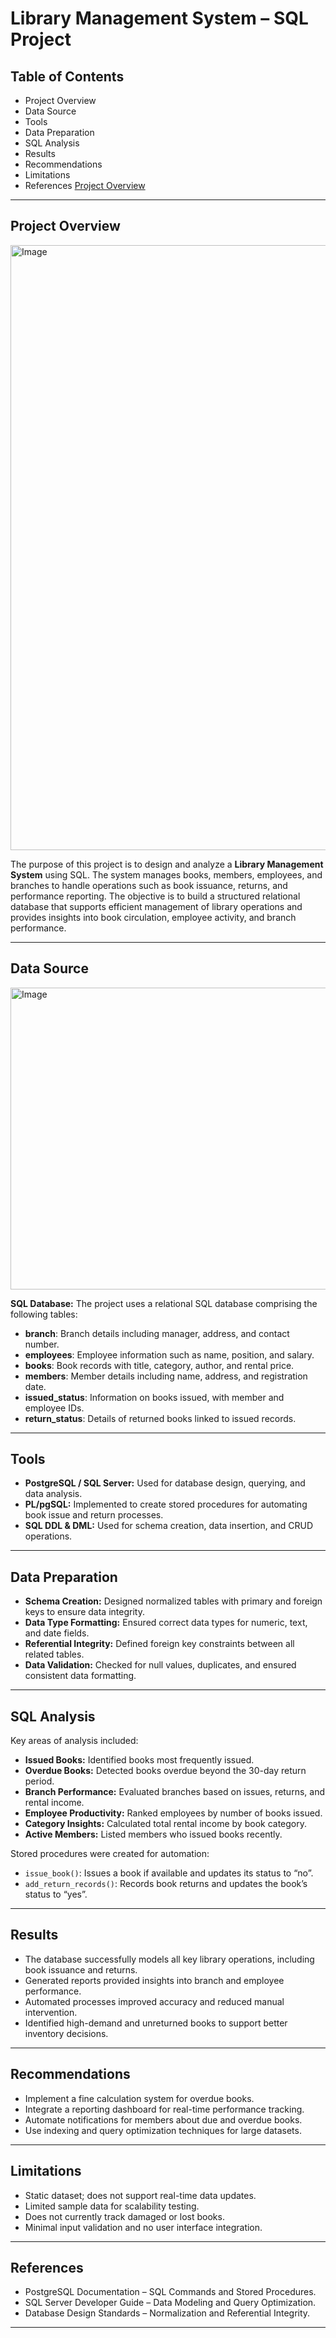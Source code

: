 # **Library Management System – SQL Project**

## **Table of Contents**

* Project Overview
* Data Source
* Tools
* Data Preparation
* SQL Analysis
* Results
* Recommendations
* Limitations
* References
[Project Overview](#project-overview)

---

## **Project Overview**

<img width="1503" height="968" alt="Image" src="https://github.com/user-attachments/assets/d3c1be56-6620-468a-aa07-42adb280f572" />

The purpose of this project is to design and analyze a **Library Management System** using SQL.
The system manages books, members, employees, and branches to handle operations such as book issuance, returns, and performance reporting.
The objective is to build a structured relational database that supports efficient management of library operations and provides insights into book circulation, employee activity, and branch performance.

---

## **Data Source**

<img width="608" height="483" alt="Image" src="https://github.com/user-attachments/assets/f7350383-e568-49a8-b54e-126a34fa181d" />

**SQL Database:**
The project uses a relational SQL database comprising the following tables:

* **branch**: Branch details including manager, address, and contact number.
* **employees**: Employee information such as name, position, and salary.
* **books**: Book records with title, category, author, and rental price.
* **members**: Member details including name, address, and registration date.
* **issued_status**: Information on books issued, with member and employee IDs.
* **return_status**: Details of returned books linked to issued records.
---

## **Tools**

* **PostgreSQL / SQL Server:** Used for database design, querying, and data analysis.
* **PL/pgSQL:** Implemented to create stored procedures for automating book issue and return processes.
* **SQL DDL & DML:** Used for schema creation, data insertion, and CRUD operations.

---

## **Data Preparation**

* **Schema Creation:** Designed normalized tables with primary and foreign keys to ensure data integrity.
* **Data Type Formatting:** Ensured correct data types for numeric, text, and date fields.
* **Referential Integrity:** Defined foreign key constraints between all related tables.
* **Data Validation:** Checked for null values, duplicates, and ensured consistent data formatting.

---

## **SQL Analysis**

Key areas of analysis included:

* **Issued Books:** Identified books most frequently issued.
* **Overdue Books:** Detected books overdue beyond the 30-day return period.
* **Branch Performance:** Evaluated branches based on issues, returns, and rental income.
* **Employee Productivity:** Ranked employees by number of books issued.
* **Category Insights:** Calculated total rental income by book category.
* **Active Members:** Listed members who issued books recently.

Stored procedures were created for automation:

* `issue_book()`: Issues a book if available and updates its status to “no”.
* `add_return_records()`: Records book returns and updates the book’s status to “yes”.

---

## **Results**

* The database successfully models all key library operations, including book issuance and returns.
* Generated reports provided insights into branch and employee performance.
* Automated processes improved accuracy and reduced manual intervention.
* Identified high-demand and unreturned books to support better inventory decisions.

---

## **Recommendations**

* Implement a fine calculation system for overdue books.
* Integrate a reporting dashboard for real-time performance tracking.
* Automate notifications for members about due and overdue books.
* Use indexing and query optimization techniques for large datasets.

---

## **Limitations**

* Static dataset; does not support real-time data updates.
* Limited sample data for scalability testing.
* Does not currently track damaged or lost books.
* Minimal input validation and no user interface integration.

---

## **References**

* PostgreSQL Documentation – SQL Commands and Stored Procedures.
* SQL Server Developer Guide – Data Modeling and Query Optimization.
* Database Design Standards – Normalization and Referential Integrity.

---
